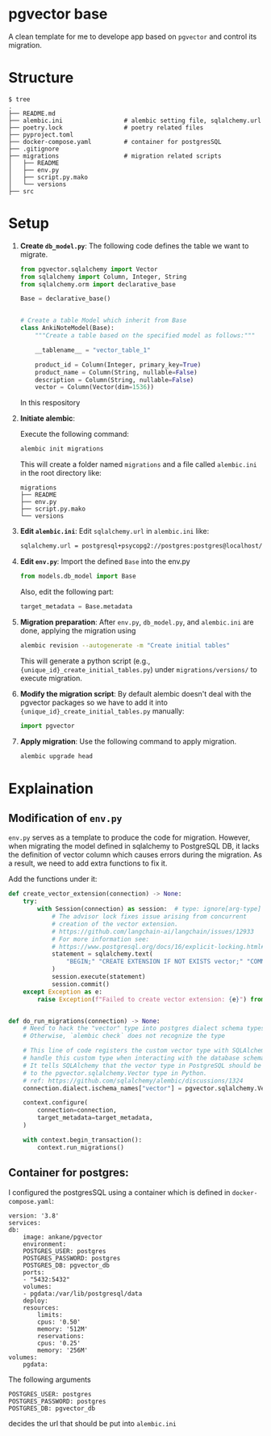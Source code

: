 #  pgvector base

A clean template for me to develope app based on `pgvector` and control its migration. 




# Structure

```
$ tree
.
├── README.md
├── alembic.ini                 # alembic setting file, sqlalchemy.url 
├── poetry.lock                 # poetry related files
├── pyproject.toml
├── docker-compose.yaml         # container for postgresSQL
├── .gitignore
├── migrations                  # migration related scripts 
│   ├── README
│   ├── env.py
│   ├── script.py.mako
│   └── versions
├── src     
```


# Setup


1. **Create `db_model.py`**: The following code defines the table we want to migrate. 

    ```python
    from pgvector.sqlalchemy import Vector
    from sqlalchemy import Column, Integer, String
    from sqlalchemy.orm import declarative_base

    Base = declarative_base()


    # Create a table Model which inherit from Base
    class AnkiNoteModel(Base):
        """Create a table based on the specified model as follows:"""

        __tablename__ = "vector_table_1"

        product_id = Column(Integer, primary_key=True)
        product_name = Column(String, nullable=False)
        description = Column(String, nullable=False)
        vector = Column(Vector(dim=1536))

    ```

    In this respository 


2. **Initiate alembic**: 

    Execute the following command: 
    ```sh
    alembic init migrations
    ```

     This will create a folder named `migrations` and a file called `alembic.ini` in the root directory like: 

    ```
    migrations
    ├── README
    ├── env.py
    ├── script.py.mako
    └── versions
    ```

3. **Edit `alembic.ini`**:  Edit `sqlalchemy.url` in `alembic.ini` like: 
    ```sh
    sqlalchemy.url = postgresql+psycopg2://postgres:postgres@localhost/pgvector_db
    ```

4. **Edit `env.py`**: Import the defined `Base` into the env.py

    ```python
    from models.db_model import Base
    ```

    Also, edit the following part: 
    ```python
    target_metadata = Base.metadata
    ```


5. **Migration preparation**: After `env.py`, `db_model.py`, and `alembic.ini` are done, applying the migration using

    ```sh 
    alembic revision --autogenerate -m "Create initial tables"
    ```
    This will generate a python script (e.g., `{unique_id}_create_initial_tables.py`) under `migrations/versions/` to execute migration.

6. **Modify the migration script**: By default alembic doesn't deal with the pgvector packages so we have to add it into `{unique_id}_create_initial_tables.py` manually: 

    ```python 
    import pgvector
    ```

7. **Apply migration**: Use the following command to apply migration. 
    
    ```sh
    alembic upgrade head
    ```


# Explaination

## Modification of `env.py`


`env.py` serves as a template to produce the code for migration. However, when migrating the model defined in sqlalchemy to PostgreSQL DB, it lacks the definition of vector column which causes errors during the migration. As a result, we need to add extra functions to fix it. 


Add the functions under it: 
```python
def create_vector_extension(connection) -> None:
    try:
        with Session(connection) as session:  # type: ignore[arg-type]
            # The advisor lock fixes issue arising from concurrent
            # creation of the vector extension.
            # https://github.com/langchain-ai/langchain/issues/12933
            # For more information see:
            # https://www.postgresql.org/docs/16/explicit-locking.html#ADVISORY-LOCKS
            statement = sqlalchemy.text(
                "BEGIN;" "CREATE EXTENSION IF NOT EXISTS vector;" "COMMIT;"
            )
            session.execute(statement)
            session.commit()
    except Exception as e:
        raise Exception(f"Failed to create vector extension: {e}") from e


def do_run_migrations(connection) -> None:
    # Need to hack the "vector" type into postgres dialect schema types.
    # Otherwise, `alembic check` does not recognize the type

    # This line of code registers the custom vector type with SQLAlchemy so that SQLAlchemy knows how to
    # handle this custom type when interacting with the database schema.
    # It tells SQLAlchemy that the vector type in PostgreSQL should be mapped
    # to the pgvector.sqlalchemy.Vector type in Python.
    # ref: https://github.com/sqlalchemy/alembic/discussions/1324
    connection.dialect.ischema_names["vector"] = pgvector.sqlalchemy.Vector

    context.configure(
        connection=connection,
        target_metadata=target_metadata,
    )

    with context.begin_transaction():
        context.run_migrations()
```


## Container for postgres: 

I configured the postgresSQL using a container which is defined in `docker-compose.yaml`: 

```
version: '3.8'
services:
db:
    image: ankane/pgvector
    environment:
    POSTGRES_USER: postgres 
    POSTGRES_PASSWORD: postgres
    POSTGRES_DB: pgvector_db
    ports:
    - "5432:5432"
    volumes:
    - pgdata:/var/lib/postgresql/data
    deploy:
    resources:
        limits:
        cpus: '0.50'
        memory: '512M'
        reservations:
        cpus: '0.25'
        memory: '256M'
volumes:
    pgdata:
```

The following arguments 
```
POSTGRES_USER: postgres 
POSTGRES_PASSWORD: postgres
POSTGRES_DB: pgvector_db
```
decides the url that should be put into `alembic.ini`